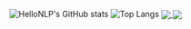 ![HelloNLP's GitHub stats](https://github-readme-stats.vercel.app/api?username=HelloNLP&show_icons=true&theme=dark)
![Top Langs](https://github-readme-stats.vercel.app/api/top-langs/?username=HelloNLP&show_icons=true&theme=dark)
<a href="https://github.com/hellonlp/github-readme-stats">
  <img align="center" src="https://github-readme-stats.vercel.app/api/pin/?username=hellonlp&repo=github-readme-stats" />
</a>
<a href="https://github.com/hellonlp/convoychat">
  <img align="center" src="https://github-readme-stats.vercel.app/api/pin/?username=hellonlp&repo=convoychat" />
</a>
